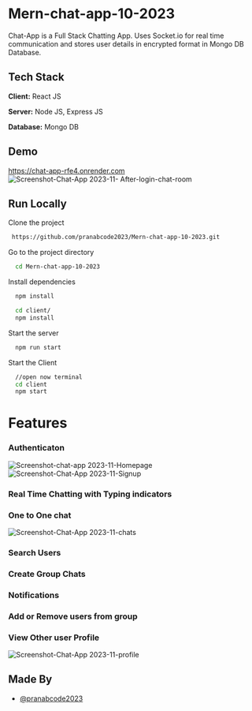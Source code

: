 # Mern-chat-app-10-2023
Chat-App is a Full Stack Chatting App. Uses Socket.io for real time communication and stores user details in encrypted format in Mongo DB Database.
## Tech Stack

**Client:** React JS

**Server:** Node JS, Express JS

**Database:** Mongo DB
  
## Demo

https://chat-app-rfe4.onrender.com
![Screenshot-Chat-App 2023-11- After-login-chat-room](https://github.com/pranabcode2023/Mern-chat-app-10-2023/assets/123948819/0c08af48-8986-4ab1-827d-b09749676c8c)


## Run Locally

Clone the project

```bash
 https://github.com/pranabcode2023/Mern-chat-app-10-2023.git
```

Go to the project directory

```bash
  cd Mern-chat-app-10-2023
```

Install dependencies

```bash
  npm install
```

```bash
  cd client/
  npm install
```

Start the server

```bash
  npm run start
```
Start the Client

```bash
  //open now terminal
  cd client
  npm start
```

  
# Features

### Authenticaton
![Screenshot-chat-app 2023-11-Homepage](https://github.com/pranabcode2023/Mern-chat-app-10-2023/assets/123948819/83515223-f3bc-41f7-895e-463e7387a33d)
![Screenshot-Chat-App 2023-11-Signup](https://github.com/pranabcode2023/Mern-chat-app-10-2023/assets/123948819/50569bf8-c308-41a7-b298-0239e5ba83b1)
### Real Time Chatting with Typing indicators

### One to One chat
![Screenshot-Chat-App 2023-11-chats](https://github.com/pranabcode2023/Mern-chat-app-10-2023/assets/123948819/24fbf683-f95c-45b8-8f75-f128e0205973)
### Search Users

### Create Group Chats

### Notifications 

### Add or Remove users from group

### View Other user Profile
![Screenshot-Chat-App 2023-11-profile](https://github.com/pranabcode2023/Mern-chat-app-10-2023/assets/123948819/06b120a3-2e0e-4264-8684-1297ac4426d4)
## Made By

- [@pranabcode2023](https://github.com/pranabcode2023)

  
